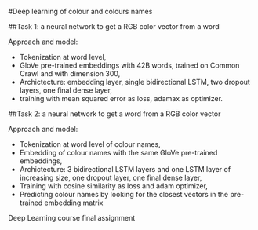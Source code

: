 #Deep learning of colour and colours names

##Task 1: a neural network to get a RGB color vector from a word

Approach and model:

- Tokenization at word level,
- GloVe pre-trained embeddings with 42B words, trained on Common Crawl and with dimension 300,
- Archictecture: embedding layer, single bidirectional LSTM, two dropout layers, one final dense layer,
- training with mean squared error as loss, adamax as optimizer.

##Task 2: a neural network to get a word from a RGB color vector

Approach and model:

- Tokenization at word level of colour names,
- Embedding of colour names with the same GloVe pre-trained embeddings,
- Archictecture: 3 bidirectional LSTM layers and one LSTM layer of increasing size, one dropout layer, one final dense layer,
- Training with cosine similarity as loss and adam optimizer,
- Predicting colour names by looking for the closest vectors in the pre-trained embedding matrix

Deep Learning course final assignment
